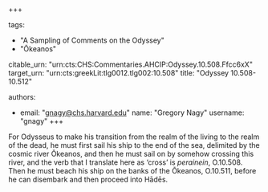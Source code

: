 +++

tags:
- "A Sampling of Comments on the Odyssey"
- "Ōkeanos"

citable_urn: "urn:cts:CHS:Commentaries.AHCIP:Odyssey.10.508.Ffcc6xX"
target_urn: "urn:cts:greekLit:tlg0012.tlg002:10.508"
title: "Odyssey 10.508-10.512"

authors:
- email: "gnagy@chs.harvard.edu"
  name: "Gregory Nagy"
  username: "gnagy"
+++

<p>For Odysseus to make his transition from the realm of the living to the realm of the dead, he must first sail his ship to the end of the sea, delimited by the cosmic river Ōkeanos, and then he must sail on by somehow crossing this river, and the verb that I translate here as ‘cross’ is <em>perainein</em>, O.10.508. Then he must beach his ship on the banks of the Ōkeanos, O.10.511, before he can disembark and then proceed into Hādēs. </p>